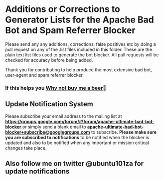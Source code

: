 # Additions or Corrections to Generator Lists for the Apache Bad Bot and Spam Referrer Blocker

Please send any any additions, corrections, false positives etc by doing a pull request on any of the .list files included in this folder.
These are the plain text list files used to generate the bot blocker. All pull requests will be checked for accuracy before being added.

Thank you for contributing to help produce the most extensive bad bot, user-agent and spam referrer blocker.


### If this helps you [Why not buy me a beer](https://www.paypal.com/cgi-bin/webscr?cmd=_s-xclick&hosted_button_id=TNCNMH8QVM78J):beer:

## Update Notification System
Please subscribe your email address to the mailing list at **https://groups.google.com/forum/#!forum/apache-ultimate-bad-bot-blocker**
or simply send a blank email to **apache-ultimate-bad-bot-blocker+subscribe@googlegroups.com** to subscribe.
**Please make sure you are subscribed to notifications** to be notified when the blocker is updated and also to be notified when any important or mission critical changes take place.

## Also follow me on twitter @ubuntu101za for update notifications
